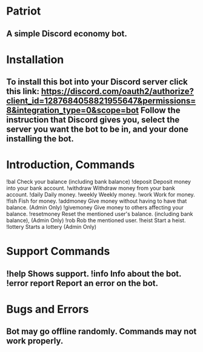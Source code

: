 # Patriot
A simple Discord economy bot.
---------------------------------
# Installation
To install this bot into your Discord server click this link: 
https://discord.com/oauth2/authorize?client_id=1287684058821955647&permissions=8&integration_type=0&scope=bot
Follow the instruction that Discord gives you, select the server you want the bot to be in, and your done installing the bot.
---------------------------------
# Introduction, Commands
!bal
Check your balance (including bank balance)
!deposit 
Deposit money into your bank account.
!withdraw
Withdraw money from your bank account.
!daily
Daily money.
!weekly
Weekly money.
!work
Work for money.
!fish
Fish for money.
!addmoney
Give money without having to have that balance. (Admin Only)
!givemoney
Give money to others affecting your balance.
!resetmoney
Reset the mentioned user's balance. (including bank balance), (Admin Only)
!rob
Rob the mentioned user.
!heist
Start a heist.
!lottery
Starts a lottery (Admin Only)
# Support Commands
!help
Shows support.
!info
Info about the bot.
!error report
Report an error on the bot.
---------------------------------
# Bugs and Errors
Bot may go offline randomly.
Commands may not work properly.
---------------------------------
